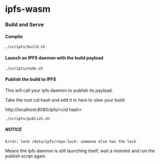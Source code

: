 # ipfs-wasm

### Build and Serve

#### Compile

```
./scripts/build.sh
```
#### Launch an IPFS daemon with the build payload

```
./scripts/node.sh
```

#### Publish the build to IPFS

This will call your ipfs daemon to publish its payload.

Take the root cid hash and edit it in here to view your build

http://localhost:8080/ipfs/\<cid hash\>

```
./scripts/publish.sh
```

##### **NOTICE**
```Error: lock /data/ipfs/repo.lock: someone else has the lock```

Means the ipfs daemon is still launching itself, wait a moment and run the publish script again
